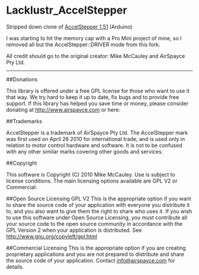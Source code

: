 # Lacklustr_AccelStepper
Stripped down clone of [AccelStepper 1.51](http://www.airspayce.com/mikem/arduino/AccelStepper/) (Arduino)

I was starting to hit the memory cap with a Pro Mini project of mine, so I removed all but the AccelStepper::DRIVER mode from this fork.

All credit should go to the original creator: Mike McCauley and AirSpayce Pty Ltd.

------------
##Donations

This library is offered under a free GPL license for those who want to use it that way. We try hard to keep it up to date, fix bugs and to provide free support. If this library has helped you save time or money, please consider donating at http://www.airspayce.com or here:

##Trademarks

AccelStepper is a trademark of AirSpayce Pty Ltd. The AccelStepper mark was first used on April 26 2010 for international trade, and is used only in relation to motor control hardware and software. It is not to be confused with any other similar marks covering other goods and services.

##Copyright

This software is Copyright (C) 2010 Mike McCauley. Use is subject to license conditions. The main licensing options available are GPL V2 or Commercial:

##Open Source Licensing GPL V2
This is the appropriate option if you want to share the source code of your application with everyone you distribute it to, and you also want to give them the right to share who uses it. If you wish to use this software under Open Source Licensing, you must contribute all your source code to the open source community in accordance with the GPL Version 2 when your application is distributed. See http://www.gnu.org/copyleft/gpl.html

##Commercial Licensing
This is the appropriate option if you are creating proprietary applications and you are not prepared to distribute and share the source code of your application. Contact info@airspayce.com for details.
